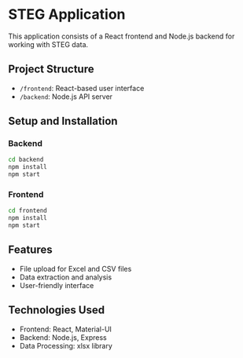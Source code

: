 # STEG Application

This application consists of a React frontend and Node.js backend for working with STEG data.

## Project Structure

- `/frontend`: React-based user interface
- `/backend`: Node.js API server

## Setup and Installation

### Backend

```bash
cd backend
npm install
npm start
```

### Frontend

```bash
cd frontend
npm install
npm start
```

## Features

- File upload for Excel and CSV files
- Data extraction and analysis
- User-friendly interface

## Technologies Used

- Frontend: React, Material-UI
- Backend: Node.js, Express
- Data Processing: xlsx library 